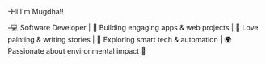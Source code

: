 -Hi I'm Mugdha!!

-💻 Software Developer | 🚀 Building engaging apps & web projects | 🎨 Love painting & writing stories | 📡 Exploring smart tech & automation | 🌍 Passionate about environmental impact 🌱



<!---
Mugdha023/Mugdha023 is a ✨ special ✨ repository because its `README.md` (this file) appears on your GitHub profile.
You can click the Preview link to take a look at your changes.
--->
